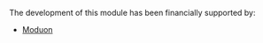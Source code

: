 The development of this module has been financially supported by:

- [Moduon](https://www.moduon.team/)
